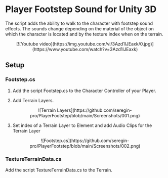 # Player Footstep Sound for Unity 3D

The script adds the ability to walk to the character with footstep sound effects. The sounds change depending on the material of the object on which the character is located and by the texture index when on the terrain.

<p align="center">
[![Youtube video](https://img.youtube.com/vi/3Azd1lJEaxk/0.jpg)](https://www.youtube.com/watch?v=3Azd1lJEaxk)
</p>

## Setup

### Footstep.cs

1. Add the script Footstep.cs to the Character Controller of your Player.

2. Add Terrain Layers. 

<p align="center">
![Terrain Layers](https://github.com/seregin-pro/PlayerFootstep/blob/main/Screenshots/001.png)
</p>

3. Set index of a Terrain Layer to Element and add Audio Clips for the Terrain Layer

<p align="center">
![Footstep.cs](https://github.com/seregin-pro/PlayerFootstep/blob/main/Screenshots/002.png)
</p>

### TextureTerrainData.cs

Add the script TextureTerrainData.cs to the Terrain.